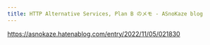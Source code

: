 ```yaml
---
title: HTTP Alternative Services, Plan B のメモ - ASnoKaze blog
---
```


https://asnokaze.hatenablog.com/entry/2022/11/05/021830


